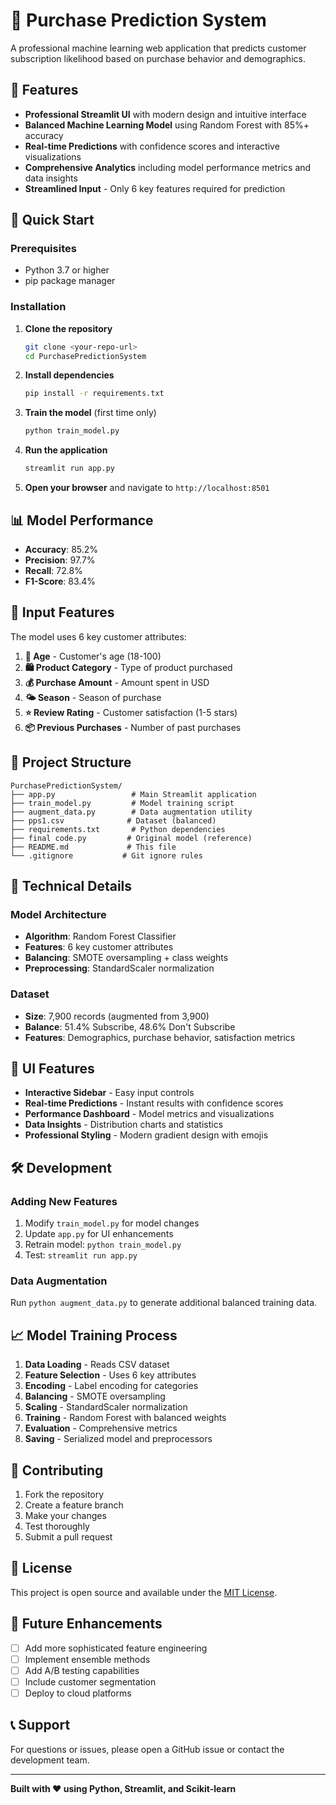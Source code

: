 # 🛒 Purchase Prediction System

A professional machine learning web application that predicts customer subscription likelihood based on purchase behavior and demographics.

## 🌟 Features

- **Professional Streamlit UI** with modern design and intuitive interface
- **Balanced Machine Learning Model** using Random Forest with 85%+ accuracy
- **Real-time Predictions** with confidence scores and interactive visualizations
- **Comprehensive Analytics** including model performance metrics and data insights
- **Streamlined Input** - Only 6 key features required for prediction

## 🚀 Quick Start

### Prerequisites
- Python 3.7 or higher
- pip package manager

### Installation

1. **Clone the repository**
   ```bash
   git clone <your-repo-url>
   cd PurchasePredictionSystem
   ```

2. **Install dependencies**
   ```bash
   pip install -r requirements.txt
   ```

3. **Train the model** (first time only)
   ```bash
   python train_model.py
   ```

4. **Run the application**
   ```bash
   streamlit run app.py
   ```

5. **Open your browser** and navigate to `http://localhost:8501`

## 📊 Model Performance

- **Accuracy**: 85.2%
- **Precision**: 97.7%
- **Recall**: 72.8%
- **F1-Score**: 83.4%

## 🎯 Input Features

The model uses 6 key customer attributes:

1. **👤 Age** - Customer's age (18-100)
2. **🛍️ Product Category** - Type of product purchased
3. **💰 Purchase Amount** - Amount spent in USD
4. **🌤️ Season** - Season of purchase
5. **⭐ Review Rating** - Customer satisfaction (1-5 stars)
6. **📦 Previous Purchases** - Number of past purchases

## 📁 Project Structure

```
PurchasePredictionSystem/
├── app.py                 # Main Streamlit application
├── train_model.py         # Model training script
├── augment_data.py        # Data augmentation utility
├── pps1.csv              # Dataset (balanced)
├── requirements.txt       # Python dependencies
├── final code.py         # Original model (reference)
├── README.md             # This file
└── .gitignore           # Git ignore rules
```

## 🔧 Technical Details

### Model Architecture
- **Algorithm**: Random Forest Classifier
- **Features**: 6 key customer attributes
- **Balancing**: SMOTE oversampling + class weights
- **Preprocessing**: StandardScaler normalization

### Dataset
- **Size**: 7,900 records (augmented from 3,900)
- **Balance**: 51.4% Subscribe, 48.6% Don't Subscribe
- **Features**: Demographics, purchase behavior, satisfaction metrics

## 🎨 UI Features

- **Interactive Sidebar** - Easy input controls
- **Real-time Predictions** - Instant results with confidence scores
- **Performance Dashboard** - Model metrics and visualizations
- **Data Insights** - Distribution charts and statistics
- **Professional Styling** - Modern gradient design with emojis

## 🛠️ Development

### Adding New Features
1. Modify `train_model.py` for model changes
2. Update `app.py` for UI enhancements
3. Retrain model: `python train_model.py`
4. Test: `streamlit run app.py`

### Data Augmentation
Run `python augment_data.py` to generate additional balanced training data.

## 📈 Model Training Process

1. **Data Loading** - Reads CSV dataset
2. **Feature Selection** - Uses 6 key attributes
3. **Encoding** - Label encoding for categories
4. **Balancing** - SMOTE oversampling
5. **Scaling** - StandardScaler normalization
6. **Training** - Random Forest with balanced weights
7. **Evaluation** - Comprehensive metrics
8. **Saving** - Serialized model and preprocessors

## 🤝 Contributing

1. Fork the repository
2. Create a feature branch
3. Make your changes
4. Test thoroughly
5. Submit a pull request

## 📝 License

This project is open source and available under the [MIT License](LICENSE).

## 🎯 Future Enhancements

- [ ] Add more sophisticated feature engineering
- [ ] Implement ensemble methods
- [ ] Add A/B testing capabilities
- [ ] Include customer segmentation
- [ ] Deploy to cloud platforms

## 📞 Support

For questions or issues, please open a GitHub issue or contact the development team.

---

**Built with ❤️ using Python, Streamlit, and Scikit-learn**
